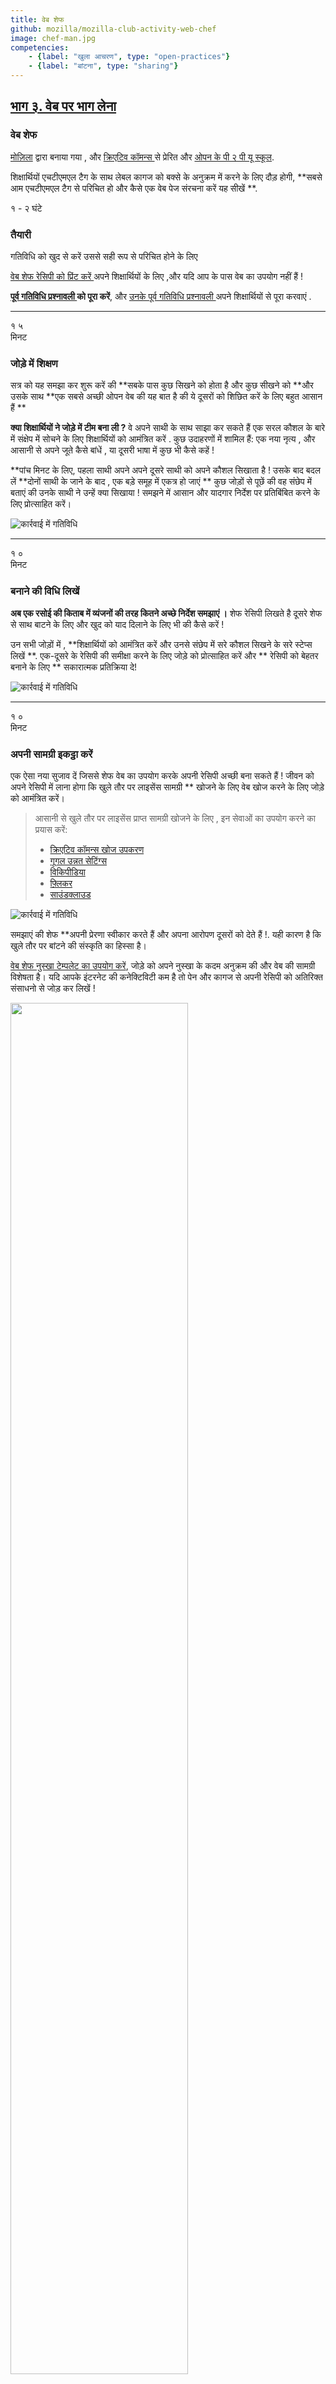 ```yaml
---
title: वेब शेफ 
github: mozilla/mozilla-club-activity-web-chef
image: chef-man.jpg
competencies:
    - {label: "खुला आचरण", type: "open-practices"}
    - {label: "बांटना", type: "sharing"}
---
```


## [भाग ३. वेब पर भाग लेना ](http://mozilla.github.io/webmaker-curriculum/WebLiteracyBasics-I/)

### वेब शेफ 

[मोज़िला](https://webmaker.org/mentor) द्वारा बनाया गया , और [ क्रिएटिव कॉमन्स ](https://creativecommons.org/) से प्रेरित और [ओपन के पी २ पी यू  स्कूल](https://p2pu.org/en/groups/teach-someone-something-with-open-content). 

शिक्षार्थियों एचटीएमएल टैग के साथ लेबल कागज को बक्से के अनुक्रम में करने के लिए दौड़ होगी, **सबसे आम एचटीएमएल टैग से परिचित हो और कैसे एक वेब पेज संरचना करें यह सीखें **.

१ - २ घंटे 

### तैयारी

गतिविधि को खुद से करें उससे सही रूप से परिचित होने के लिए 

[वेब शेफ रेसिपी को प्रिंट करें ](https://michelle.makes.org/thimble/OTg5MDY5NTY4/web-chef-recipe) अपने शिक्षार्थियों के लिए ,और यदि आप के पास वेब का उपयोग नहीं हैं !

**[ पूर्व गतिविधि प्रश्नावली ](http://goo.gl/forms/J1fsuwZEgs) को पूरा करें**, और [ उनके पूर्व गतिविधि प्रश्नावली ](http://goo.gl/forms/4DanIgrM9w) अपने शिक्षार्थियों से पूरा करवाएं . 

---

१ ५ <br>मिनट 

### जोड़े में शिक्षण
सत्र को यह समझा कर शुरू करें की **सबके पास कुछ सिखने को होता है और कुछ सीखने को **और उसके साथ **एक सबसे अच्छी ओपन वेब की यह बात है की ये दूसरों को शिछित करें के लिए बहुत आसान हैं **

**क्या शिक्षार्थियों ने जोड़े में टीम बना ली ?** वे अपने साथी के साथ साझा कर सकते हैं एक सरल कौशल  के बारे में संक्षेप में सोचने के लिए शिक्षार्थियों को आमंत्रित करें . कुछ उदाहरणों में शामिल हैं: एक नया नृत्य , और आसानी से अपने जूते कैसे बांधें  , या दूसरी भाषा में कुछ भी कैसे कहें !

**पांच मिनट के लिए, पहला साथी अपने अपने दूसरे साथी को अपने कौशल सिखाता है ! उसके बाद बदल लें **दोनों साथी के जाने के बाद , एक बड़े समूह में एकत्र हो जाएं ** कुछ जोड़ों से पूछें की वह संछेप में बताएं की उनके साथी ने उन्हें क्या सिखाया ! समझने में आसान और यादगार निर्देश  पर प्रतिबिंबित करने के लिए प्रोत्साहित करें।

![कार्रवाई में गतिविधि](http://mozilla.github.io/webmaker-curriculum/images/web-chef-01.jpg)

---

१ ० <br>मिनट  

### बनाने की विधि लिखें 

**अब एक रसोई की किताब में व्यंजनों की तरह कितने अच्छे निर्देश समझाएं ।** शेफ रेसिपी लिखते है दूसरे शेफ से साथ बाटने के लिए और खुद को याद दिलाने के लिए भी की कैसे करें !

उन सभी जोड़ों में , **शिक्षार्थियों को आमंत्रित करें और उनसे संछेप में सरे कौशल सिखने के सरे स्टेप्स लिखें **. एक-दूसरे के रेसिपी की समीक्षा करने के लिए जोड़े को प्रोत्साहित करें और ** रेसिपी को  बेहतर बनाने के लिए ** सकारात्मक प्रतिक्रिया दे!

![कार्रवाई में गतिविधि](http://mozilla.github.io/webmaker-curriculum/images/web-chef-02.jpg)

---

१ ० <br> मिनट 

### अपनी सामग्री इकट्ठा करें 

एक ऐसा नया सुजाव दें जिससे शेफ वेब का उपयोग करके अपनी रेसिपी अच्छी बना सकते हैं ! जीवन को अपने रेसिपी  में लाना होगा कि खुले तौर पर लाइसेंस सामग्री ** खोजने के लिए वेब खोज करने के लिए जोड़े को आमंत्रित करें।

>आसानी से खुले तौर पर लाइसेंस प्राप्त सामग्री खोजने के लिए , इन सेवाओं का उपयोग करने का प्रयास करें:
>
> * [क्रिएटिव कॉमन्स खोज उपकरण](https://search.creativecommons.org/)
> * [गूगल उन्नत सेटिंग्स](http://www.google.com/advanced_search)
> * [विकिपीडिया](http://www.wikipedia.org/)
> * [फ़्लिकर](https://www.flickr.com/creativecommons)
> * [साउंडक्लाउड](https://soundcloud.com/search/sounds/?filter.license=to_share)

![कार्रवाई में गतिविधि](http://mozilla.github.io/webmaker-curriculum/images/web-chef-03.jpg)

समझाएं की शेफ **अपनी प्रेरणा स्वीकार करते हैं और अपना आरोपण दूसरों को देते हैं !. यही कारण है कि खुले तौर पर बांटने की संस्कृति का हिस्सा है।

[वेब शेफ नुस्खा टेम्पलेट का उपयोग करें](https://michelle.makes.org/thimble/OTg5MDY5NTY4/web-chef-recipe), जोड़े को अपने नुस्खा के कदम अनुक्रम की और वेब की सामग्री विशेषता है। यदि आपके इंटरनेट की कनेक्टिविटी कम है तो पेन और कागज से अपनी रेसिपी को अतिरिक्त संसाधनो से जोड़ कर लिखें !

<a href="https://michelle.makes.org/thimble/OTg5MDY5NTY4/web-chef-recipe"><img class="img-example" src="http://mozilla.github.io/webmaker-curriculum/images/web-chef-project.png" width="75%"></a>

**यदि समय अनुमति देता है और अपने शिक्षार्थियों को भी अपने स्वयं के वेब सामग्री बना सकते हैं ।** तस्वीरें लेने के लिए एक त्वरित वीडियो बनाने या नुस्खा के हिस्से के रूप में एक नया पाठ लिखने के बारे में सोचें ! बोनस में अपने शिक्षार्थियों वे वेब के लिए पोस्ट कर सकते हैं कुछ कर सकते हैं और आसानी से करने के लिए एक खुला लाइसेंस जोड़ने की फ्लिकर, विकिमीडिया कॉमन्स , साउंड क्लाउड  और यूट्यूब जैसी सेवाओं का उपयोग करते हुए , उनके मोबाइल फोन पर इन संसाधनों से बनाते हैं ।

<a href="https://laura.makes.org/thimble/MTczNjc1NTI=/web-chef-recipe"><img class="img-example" src="http://mozilla.github.io/webmaker-curriculum/images/web-chef-04.jpg"></a>



१ ० <br>मिनट 

### वेब शेफ कुकिंग शो 

**एक बड़े समूह में वापस सभी व्यंजनों और हर किसी को इकट्ठा करें ** अब सभी वेब शेफ कुकिंग शो के लिए तैयार हैं! एक अन्य समूह से एक नुस्खा को पूरा करने के लिए शेफ  के दो जोड़े निरुपित करें ! **दो जोड़े सफलतापूर्वक सबसे तेजी से विधि का पालन कर सकते हैं।**

![कार्रवाई में वेब!](http://mozilla.github.io/webmaker-curriculum/images/web-chef-05.jpg)

**यह अधिक चुनौतीपूर्ण बनाये ** जोड़ों के होने पर ब्लाइंड फोल्डेड रेसिपी बनाये , और जबकि एक पैर पर होपिंग आदि !

कुछ राउंड के बाद, ** अच्छे रेसिपी  ** क्या बना देते है उससे दर्शाते हैं। अन्य जानकारी क्या मदद करेंगे? क्या यहाँ  के रूप में किसी को भी एक नुस्खा संशोधित किया है? यदि हां, तो क्यों और कैसे आप अन्य शेफ के साथ  संशोधन का हिस्सा हो सकता है?

[पोस्ट - गतिविधि प्रश्नावली ](http://goo.gl/forms/uOEzAbbH34) को पूरा करें, और अपने शिक्षार्थियों से उन्हें  [ पोस्ट- गतिविधि प्रश्नावली ](http://goo.gl/forms/ZeyNYQzc1t) पूरा करने को कहें . 